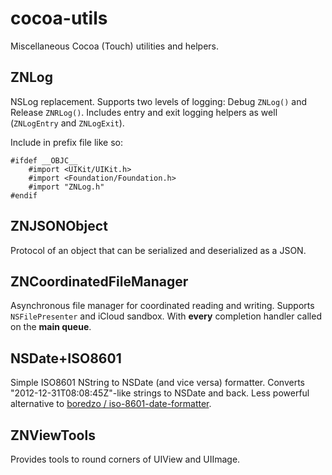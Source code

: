 # cocoa-utils

Miscellaneous Cocoa (Touch) utilities and helpers.

## ZNLog
NSLog replacement. Supports two levels of logging: Debug `ZNLog()` and Release `ZNRLog()`. Includes entry  and exit logging helpers as well (`ZNLogEntry` and `ZNLogExit`). 

Include in prefix file like so:

	#ifdef __OBJC__
	    #import <UIKit/UIKit.h>
	    #import <Foundation/Foundation.h>
	    #import "ZNLog.h"
	#endif

## ZNJSONObject
Protocol of an object that can be serialized and deserialized as a JSON.

## ZNCoordinatedFileManager
Asynchronous file manager for coordinated reading and writing. Supports `NSFilePresenter` and iCloud sandbox. With **every** completion handler called on the **main queue**.

## NSDate+ISO8601
Simple ISO8601 NString to NSDate (and vice versa) formatter. Converts "2012-12-31T08:08:45Z"-like strings to NSDate and back. Less powerful alternative to [boredzo / iso-8601-date-formatter](https://github.com/boredzo/iso-8601-date-formatter). 

## ZNViewTools
Provides tools to round corners of UIView and UIImage.
